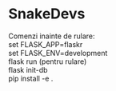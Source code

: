 # SnakeDevs

Comenzi inainte de rulare: <br />
set FLASK_APP=flaskr <br />
set FLASK_ENV=development<br />
flask run (pentru rulare) <br />
flask init-db<br />
pip install -e .<br />

